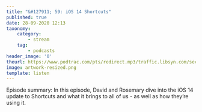 ```yaml
---
title: "&#127911; 59: iOS 14 Shortcuts"
published: true
date: 28-09-2020 12:13
taxonomy:
    category:
        - stream
    tag:
        - podcasts
header_image: '0'
theurl: https://www.podtrac.com/pts/redirect.mp3/traffic.libsyn.com/secure/automatorsrelay/automators059.mp3
image: artwork-resized.png
template: listen
--- 
```

Episode summary: In this episode, David and Rosemary dive into the iOS 14 update to Shortcuts and what it brings to all of us - as well as how they’re using it.
